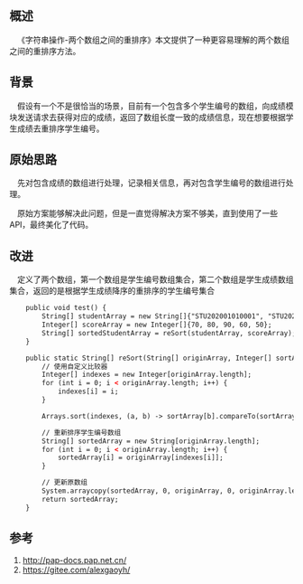 ## 概述

&ensp;&ensp;《字符串操作-两个数组之间的重排序》本文提供了一种更容易理解的两个数组之间的重排序方法。

## 背景

&ensp;&ensp;假设有一个不是很恰当的场景，目前有一个包含多个学生编号的数组，向成绩模块发送请求去获得对应的成绩，返回了数组长度一致的成绩信息，现在想要根据学生成绩去重排序学生编号。

## 原始思路

&ensp;&ensp;先对包含成绩的数组进行处理，记录相关信息，再对包含学生编号的数组进行处理。

&ensp;&ensp;原始方案能够解决此问题，但是一直觉得解决方案不够美，直到使用了一些API，最终美化了代码。

## 改进

&ensp;&ensp;定义了两个数组，第一个数组是学生编号数组集合，第二个数组是学生成绩数组集合，返回的是根据学生成绩降序的重排序的学生编号集合

```html
    public void test() {
        String[] studentArray = new String[]{"STU202001010001", "STU202001010002", "STU202001010003", "STU202001010004", "STU202001010005"};
        Integer[] scoreArray = new Integer[]{70, 80, 90, 60, 50};
        String[] sortedStudentArray = reSort(studentArray, scoreArray); // ["STU202001010003", "STU202001010002", "STU202001010001", "STU202001010004", "STU202001010005"]
    }

    public static String[] reSort(String[] originArray, Integer[] sortArray) {
        // 使用自定义比较器
        Integer[] indexes = new Integer[originArray.length];
        for (int i = 0; i < originArray.length; i++) {
            indexes[i] = i;
        }

        Arrays.sort(indexes, (a, b) -> sortArray[b].compareTo(sortArray[a]));

        // 重新排序学生编号数组
        String[] sortedArray = new String[originArray.length];
        for (int i = 0; i < originArray.length; i++) {
            sortedArray[i] = originArray[indexes[i]];
        }

        // 更新原数组
        System.arraycopy(sortedArray, 0, originArray, 0, originArray.length);
        return sortedArray;
    }
```

## 参考

1. http://pap-docs.pap.net.cn/
2. https://gitee.com/alexgaoyh/
